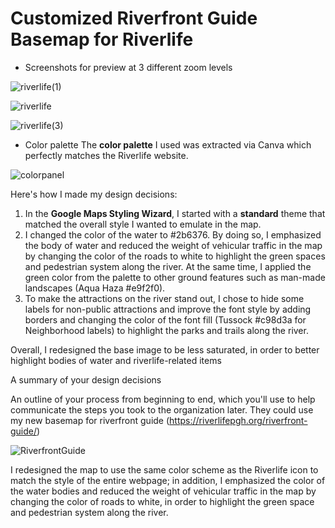 # Customized Riverfront Guide Basemap for Riverlife

- Screenshots for preview at 3 different zoom levels

![riverlife(1)](https://user-images.githubusercontent.com/127965922/227678457-e7a67792-8ce2-4dc4-81dc-876a35367c22.jpg)

![riverlife](https://user-images.githubusercontent.com/127965922/227637214-bb181e1f-f6f1-47fb-8869-38a9bd9c78e2.jpg)

![riverlife(3)](https://user-images.githubusercontent.com/127965922/227678463-75c0e127-8ae4-4f55-9d02-65c63e95cae3.jpg)

- Color palette
The **color palette** I used was extracted via Canva which perfectly matches the Riverlife website.

![colorpanel](https://user-images.githubusercontent.com/127965922/227637290-507a45df-80bb-4b79-b0de-bd3f883ce4bd.jpg)

Here's how I made my design decisions:

1. In the **Google Maps Styling Wizard**, I started with a **standard** theme that matched the overall style I wanted to emulate in the map.
2. I changed the color of the water to #2b6376. By doing so, I emphasized the body of water and reduced the weight of vehicular traffic in the map by changing the color of the roads to white to highlight the green spaces and pedestrian system along the river. At the same time, I applied the green color from the palette to other ground features such as man-made landscapes (Aqua Haza #e9f2f0).
3. To make the attractions on the river stand out, I chose to hide some labels for non-public attractions and improve the font style by adding borders and changing the color of the font fill (Tussock #c98d3a for Neighborhood labels) to highlight the parks and trails along the river.

Overall, I redesigned the base image to be less saturated, in order to better highlight bodies of water and riverlife-related items


A summary of your design decisions


An outline of your process from beginning to end, which you'll use to help communicate the steps you took to the organization later.
They could use my new basemap for riverfront guide (https://riverlifepgh.org/riverfront-guide/)

![RiverfrontGuide](https://user-images.githubusercontent.com/127965922/227637968-b9cdac67-f8ac-4ef9-b40b-3330cc783bee.jpg)

I redesigned the map to use the same color scheme as the Riverlife icon to match the style of the entire webpage; in addition, I emphasized the color of the water bodies and reduced the weight of vehicular traffic in the map by changing the color of roads to white, in order to highlight the green space and pedestrian system along the river.
